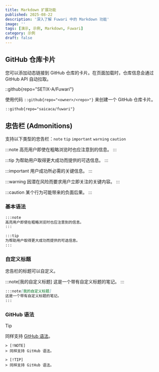 ```yaml
---
title: Markdown 扩展功能
published: 2025-08-22
description: '深入了解 Fuwari 中的 Markdown 功能'
image: ''
tags: [演示, 示例, Markdown, Fuwari]
category: 示例
draft: false 
---
```


## GitHub 仓库卡片
您可以添加动态链接到 GitHub 仓库的卡片。在页面加载时，仓库信息会通过 GitHub API 自动拉取。

::github{repo="SETIX-A/Fuwari"}

使用代码 `::github{repo="<owner>/<repo>"}` 来创建一个 GitHub 仓库卡片。

```markdown
::github{repo="saicaca/fuwari"}
```

## 忠告栏 (Admonitions)

支持以下类型的忠告栏：`note` `tip` `important` `warning` `caution`

:::note
高亮用户即使在粗略浏览时也应注意到的信息。
:::

:::tip
为帮助用户取得更大成功而提供的可选信息。
:::

:::important
用户成功所必需的关键信息。
:::

:::warning
因潜在风险而要求用户立即关注的关键内容。
:::

:::caution
某个行为可能带来的负面后果。
:::

### 基本语法

```markdown
:::note
高亮用户即使在粗略浏览时也应注意到的信息。
:::

:::tip
为帮助用户取得更大成功而提供的可选信息。
:::
```

### 自定义标题

忠告栏的标题可以自定义。

:::note[我的自定义标题]
这是一个带有自定义标题的笔记。
:::

```markdown
:::note[我的自定义标题]
这是一个带有自定义标题的笔记。
:::
```

### GitHub 语法

> [!TIP]
> 同样支持 [GitHub 语法](https://github.com/orgs/community/discussions/16925)。

```
> [!NOTE]
> 同样支持 GitHub 语法。

> [!TIP]
> 同样支持 GitHub 语法。
```